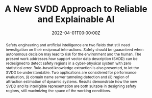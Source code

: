 ---
title: 'A New SVDD Approach to Reliable and Explainable AI'

# Authors
# If you created a profile for a user (e.g. the default `admin` user), write the username (folder name) here
# and it will be replaced with their full name and linked to their profile.
authors:
  - admin
  - Maurizio Mongelli

# Author notes (optional)
#author_notes:
#  - 'Equal contribution'
#  - 'Equal contribution'

date: '2022-04-01T00:00:00Z'
doi: '10.1109/MIS.2021.3123669'

# Schedule page publish date (NOT publication's date).
publishDate: '2022-04-01T00:00:00Z'

# Publication type.
# Accepts a single type but formatted as a YAML list (for Hugo requirements).
# Enter a publication type from the CSL standard.
publication_types: ['journal']

# Publication name and optional abbreviated publication name.
publication: In *IEEE Intelligent Systems*
publication_short: In *IEEE*

abstract: Safety engineering and artificial intelligence are two fields that still need investigation on their reciprocal interactions. Safety should be guaranteed when autonomous decision may lead to risk for the environment and the human. The present work addresses how support vector data description (SVDD) can be redesigned to detect safety regions in a cyber-physical system with zero statistical error. Rule-based knowledge extraction is also presented, to let the SVDD be understandable. Two applications are considered for performance evaluation, (i) domain name server tunneling detection and (ii) region of attraction estimation of dynamic systems. Results demonstrate how the new SVDD and its intelligible representation are both suitable in designing safety regions, still maximizing the space of the working conditions.


# Summary. An optional shortened abstract.
summary: Original SVVD approach for the control of false positives in machine learning classification.

tags:
  - Misclassification error control

# Display this page in the Featured widget?
featured: true

# Custom links (uncomment lines below)
# links:
# - name: Custom Link
#   url: http://example.org

url_pdf: 'uploads/A_New_SVDD_Approach_to_Reliable_and_Explainable_AI.pdf'
url_code: ''
url_dataset: ''
url_poster: ''
url_project: ''
url_slides: ''
url_source: 'https://ieeexplore.ieee.org/document/9594676'
url_video: ''

# Featured image
# To use, add an image named `featured.jpg/png` to your page's folder.
image:
  caption: 'Image credit: [**Unsplash**](https://unsplash.com/photos/pLCdAaMFLTE)'
  focal_point: ''
  preview_only: false

# Associated Projects (optional).
#   Associate this publication with one or more of your projects.
#   Simply enter your project's folder or file name without extension.
#   E.g. `internal-project` references `content/project/internal-project/index.md`.
#   Otherwise, set `projects: []`.
projects:
  - Safe ML

# Slides (optional).
#   Associate this publication with Markdown slides.
#   Simply enter your slide deck's filename without extension.
#   E.g. `slides: "example"` references `content/slides/example/index.md`.
#   Otherwise, set `slides: ""`.
slides: ""
---
